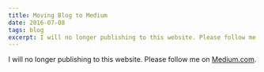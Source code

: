 ```yaml
---
title: Moving Blog to Medium
date: 2016-07-08
tags: blog
excerpt: I will no longer publishing to this website. Please follow me on Medium.com/@stevenleiva1.
---
```

I will no longer publishing to this website. Please follow me on
[Medium.com][1].

[1]: https://medium.com/@stevenleiva1
